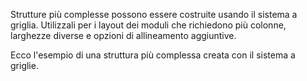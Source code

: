 Strutture più complesse possono essere costruite usando il sistema a griglia. Utilizzali per i layout dei moduli che richiedono più colonne, larghezze diverse e opzioni di allineamento aggiuntive.

Ecco l'esempio di una struttura più complessa creata con il sistema a griglie.

